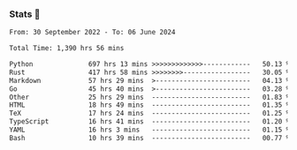 ### Stats 👋
<!--START_SECTION:waka-->

```txt
From: 30 September 2022 - To: 06 June 2024

Total Time: 1,390 hrs 56 mins

Python              697 hrs 13 mins >>>>>>>>>>>>>------------   50.13 %
Rust                417 hrs 58 mins >>>>>>>>-----------------   30.05 %
Markdown            57 hrs 29 mins  >------------------------   04.13 %
Go                  45 hrs 40 mins  >------------------------   03.28 %
Other               25 hrs 29 mins  -------------------------   01.83 %
HTML                18 hrs 49 mins  -------------------------   01.35 %
TeX                 17 hrs 24 mins  -------------------------   01.25 %
TypeScript          16 hrs 41 mins  -------------------------   01.20 %
YAML                16 hrs 3 mins   -------------------------   01.15 %
Bash                10 hrs 39 mins  -------------------------   00.77 %
```

<!--END_SECTION:waka-->

<!--
**buhaytza2005/buhaytza2005** is a ✨ _special_ ✨ repository because its `README.md` (this file) appears on your GitHub profile.

Here are some ideas to get you started:

- 🔭 I’m currently working on ...
- 🌱 I’m currently learning ...
- 👯 I’m looking to collaborate on ...
- 🤔 I’m looking for help with ...
- 💬 Ask me about ...
- 📫 How to reach me: ...
- 😄 Pronouns: ...
- ⚡ Fun fact: ...
-->


